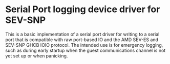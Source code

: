 # Serial Port logging device driver for SEV-SNP

This is a basic implementation of a serial port driver for writing to a serial
port that is compatible with raw port-based IO and the AMD SEV-ES and SEV-SNP
GHCB IOIO protocol. The intended use is for emergency logging, such as during
early startup when the guest communications channel is not yet set up or when
panicking.

